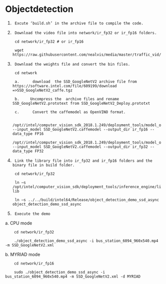 # Objectdetection


1.      Excute ‘build.sh’ in the archive file to compile the code.

2.      Download the video file into network/ir_fp32 or ir_fp16 folders.

        cd network/ir_fp32 # or ir_fp16

        wget https://raw.githubusercontent.com/nealvis/media/master/traffic_vid/bus_station_6094_960x540.mp4

3.      Download the weights file and convert the bin files.

        cd network

        a.      download  the SSD_GoogleNetV2 archive file from https://software.intel.com/file/609199/download =>SSD_GoogleNetV2_caffe.tgz

        b.     Uncompress the  archive files and rename SSD_GoogleNetV2.prototext from SSD_GoogleNetV2_Deploy.prototxt

        c.      Convert the caffemodel as OpenVINO format.

        /opt//intel/computer_vision_sdk_2018.1.249/deployment_tools/model_optimizer/mo.py --input_model SSD_GoogleNetV2.caffemodel --output_dir ir_fp16 --data_type FP16

       /opt//intel/computer_vision_sdk_2018.1.249/deployment_tools/model_optimizer/mo.py --input_model SSD_GoogleNetV2.caffemodel --output_dir ir_fp32 --data_type FP32

4.      Link the library file into ir_fp32 and ir_fp16 folders and the binary file in build folder.

        cd network/ir_fp32

        ln –s /opt/intel/computer_vision_sdk/deployment_tools/inference_engine/lib/ubuntu_16.04/ lib

        ln –s ../../build/intel64/Release/object_detection_demo_ssd_async   object_detection_demo_ssd_async

5.      Execute the demo

a.      CPU mode

        cd network/ir_fp32

        ./object_detection_demo_ssd_async -i bus_station_6094_960x540.mp4 -m SSD_GoogleNetV2.xml 

b.     MYRIAD mode 

        cd network/ir_fp16

        sudo ./object_detection_demo_ssd_async -i bus_station_6094_960x540.mp4 -m SSD_GoogleNetV2.xml -d MYRIAD

 

